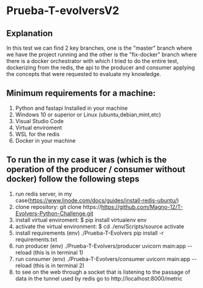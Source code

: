# Prueba-T-evolversV2

## Explanation
In this test we can find 2 key branches, one is the "master" branch where we have the project running and the other is the "fix-docker" branch where
there is a docker orchestrator with which I tried to do the entire test, dockerizing from the redis, the api to the producer and consumer
applying the concepts that were requested to evaluate my knowledge.

## Minimum requirements for a machine:

1. Python and fastapi Installed in your machine
2. Windows 10 or superior or Linux (ubuntu,debian,mint,etc)
3. Visual Studio Code
4. Virtual enviroment
5. WSL for the redis
6. Docker in your machine

## To run the in my case it was (which is the operation of the producer / consumer without docker) follow the following steps

1. run redis server, in my case(https://www.linode.com/docs/guides/install-redis-ubuntu/)
2. clone repository: git clone https://https://github.com/Magno-12/T-Evolvers-Python-Challenge.git
3. install virtual enviroment: $ pip install virtualenv env
4. activate the virtual environment: $ cd ./env/Scripts/source activate
5. install requirements (env) ./Prueba-T-Evolvers pip install -r requirements.txt
6. run producer (env) ./Prueba-T-Evolvers/producer uvicorn main:app --reload (this is in terminal 1)
7. run consumer (env) ./Prueba-T-Evolvers/consumer uvicorn main:app --reload (this is in terminal 2)
8. to see on the web through a socket that is listening to the passage of data in the tunnel used by redis go to http://localhost:8000/metric


